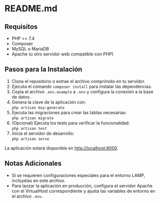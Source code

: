 # README.md

## Requisitos

- PHP >= 7.4
- Composer
- MySQL o MariaDB
- Apache (u otro servidor web compatible con PHP)

## Pasos para la Instalación

1. Clona el repositorio o extrae el archivo comprimido en tu servidor.
2. Ejecuta el comando `composer install` para instalar las dependencias.
3. Copia el archivo `.env.example` a `.env` y configura la conexión a la base de datos.
4. Genera la clave de la aplicación con:  
   `php artisan key:generate`
5. Ejecuta las migraciones para crear las tablas necesarias:  
   `php artisan migrate`
6. (Opcional) Ejecuta los tests para verificar la funcionalidad:  
   `php artisan test`
7. Inicia el servidor de desarrollo:  
   `php artisan serve`

La aplicación estará disponible en [http://localhost:8000](http://localhost:8000).

## Notas Adicionales

- Si se requieren configuraciones especiales para el entorno LAMP, inclúyelas en este archivo.
- Para lanzar la aplicación en producción, configura el servidor Apache con el VirtualHost correspondiente y ajusta las variables de entorno en el archivo `.env`.

